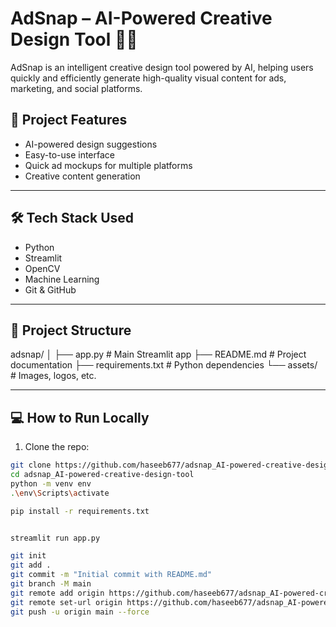 # AdSnap – AI-Powered Creative Design Tool 🎨🤖

AdSnap is an intelligent creative design tool powered by AI, helping users quickly and efficiently generate high-quality visual content for ads, marketing, and social platforms.

## 🚀 Project Features

- AI-powered design suggestions
- Easy-to-use interface
- Quick ad mockups for multiple platforms
- Creative content generation

---

## 🛠️ Tech Stack Used

- Python
- Streamlit
- OpenCV
- Machine Learning
- Git & GitHub

---

## 📁 Project Structure

adsnap/
│
├── app.py # Main Streamlit app
├── README.md # Project documentation
├── requirements.txt # Python dependencies
└── assets/ # Images, logos, etc.


---

## 💻 How to Run Locally

1. Clone the repo:

```bash
git clone https://github.com/haseeb677/adsnap_AI-powered-creative-design-tool.git
cd adsnap_AI-powered-creative-design-tool
python -m venv env
.\env\Scripts\activate

pip install -r requirements.txt


streamlit run app.py

git init
git add .
git commit -m "Initial commit with README.md"
git branch -M main
git remote add origin https://github.com/haseeb677/adsnap_AI-powered-creative-design-tool.git
git remote set-url origin https://github.com/haseeb677/adsnap_AI-powered-creative-design-tool.git
git push -u origin main --force
